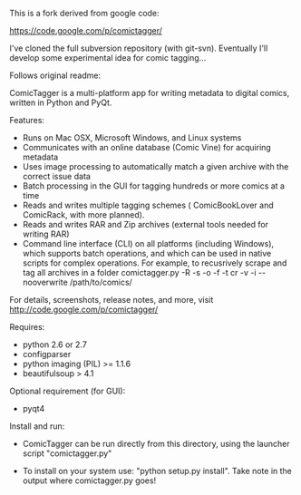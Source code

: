 This is a fork derived from google code:

  https://code.google.com/p/comictagger/

I've cloned the full subversion repository (with git-svn).
Eventually I'll develop some experimental idea for comic tagging...

Follows original readme:

ComicTagger is a multi-platform app for writing metadata to digital comics, written in Python and PyQt.

Features:

* Runs on Mac OSX, Microsoft Windows, and Linux systems
* Communicates with an online database (Comic Vine) for acquiring metadata
* Uses image processing to automatically match a given archive with the correct issue data
* Batch processing in the GUI for tagging hundreds or more comics at a time
* Reads and writes multiple tagging schemes ( ComicBookLover and ComicRack, with more planned).
* Reads and writes RAR and Zip archives (external tools needed for writing RAR)
* Command line interface (CLI) on all platforms (including Windows), which supports batch operations, and which can be used in native scripts for complex operations. For example, to recusrively scrape and tag all archives in a folder
	comictagger.py -R -s -o -f -t cr -v -i --nooverwrite /path/to/comics/

For details, screenshots, release notes, and more, visit http://code.google.com/p/comictagger/

Requires:

* python 2.6 or 2.7
* configparser
* python imaging (PIL) >= 1.1.6
* beautifulsoup > 4.1
    
Optional requirement (for GUI):

* pyqt4

Install and run:

* ComicTagger can be run directly from this directory, using the launcher script "comictagger.py"

* To install on your system use:  "python setup.py install".  Take note in the output where comictagger.py goes!
